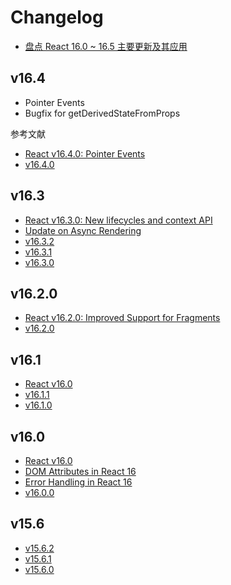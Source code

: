 Changelog
========

- [盘点 React 16.0 ~ 16.5 主要更新及其应用](https://zhuanlan.zhihu.com/p/44452592)

## v16.4

- Pointer Events
- Bugfix for getDerivedStateFromProps

参考文献

- [React v16.4.0: Pointer Events](https://reactjs.org/blog/2018/05/23/react-v-16-4.html)
- [v16.4.0](https://github.com/facebook/react/releases/tag/v16.4.0)

## v16.3

- [React v16.3.0: New lifecycles and context API](https://reactjs.org/blog/2018/03/29/react-v-16-3.html)
- [Update on Async Rendering](https://reactjs.org/blog/2018/03/27/update-on-async-rendering.html)
- [v16.3.2](https://github.com/facebook/react/releases/tag/v16.3.2)
- [v16.3.1](https://github.com/facebook/react/releases/tag/v16.3.1)
- [v16.3.0](https://github.com/facebook/react/releases/tag/v16.3.0)

## v16.2.0

- [React v16.2.0: Improved Support for Fragments](https://reactjs.org/blog/2017/11/28/react-v16.2.0-fragment-support.html)
- [v16.2.0](https://github.com/facebook/react/releases/tag/v16.2.0)


## v16.1

- [React v16.0](https://reactjs.org/blog/2017/09/26/react-v16.0.html)
- [v16.1.1](https://github.com/facebook/react/releases/tag/v16.1.1)
- [v16.1.0](https://github.com/facebook/react/releases/tag/v16.1.0)

## v16.0

- [React v16.0](https://reactjs.org/blog/2017/09/26/react-v16.0.html)
- [DOM Attributes in React 16](https://reactjs.org/blog/2017/09/08/dom-attributes-in-react-16.html)
- [Error Handling in React 16](https://reactjs.org/blog/all.html)
- [v16.0.0](https://github.com/facebook/react/releases/tag/v16.0.0)

## v15.6

- [v15.6.2](https://github.com/facebook/react/releases/tag/v15.6.2)
- [v15.6.1](https://github.com/facebook/react/releases/tag/v15.6.1)
- [v15.6.0](https://github.com/facebook/react/releases/tag/v15.6.0)
